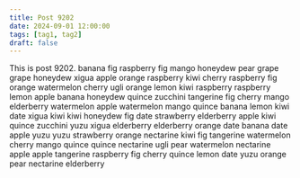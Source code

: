 ```yaml
---
title: Post 9202
date: 2024-09-01 12:00:00
tags: [tag1, tag2]
draft: false
---
```

This is post 9202.
banana
fig
raspberry
fig
mango
honeydew
pear
grape
grape
honeydew
xigua
apple
orange
raspberry
kiwi
cherry
raspberry
fig
orange
watermelon
cherry
ugli
orange
lemon
kiwi
raspberry
raspberry
lemon
apple
banana
honeydew
quince
zucchini
tangerine
fig
cherry
mango
elderberry
watermelon
apple
watermelon
mango
quince
banana
lemon
kiwi
date
xigua
kiwi
kiwi
honeydew
fig
date
strawberry
elderberry
apple
kiwi
quince
zucchini
yuzu
xigua
elderberry
elderberry
orange
date
banana
date
apple
yuzu
yuzu
strawberry
orange
nectarine
kiwi
fig
tangerine
watermelon
cherry
mango
quince
quince
nectarine
ugli
pear
watermelon
nectarine
apple
apple
tangerine
raspberry
fig
cherry
quince
lemon
date
yuzu
orange
pear
nectarine
elderberry

